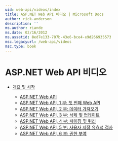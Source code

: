 ```yaml
---
uid: web-api/videos/index
title: ASP.NET Web API 비디오 | Microsoft Docs
author: rick-anderson
description: ''
ms.author: riande
ms.date: 02/16/2012
ms.assetid: 8ed7e133-707b-43e6-bce4-e9d266935573
msc.legacyurl: /web-api/videos
msc.type: book
---
```

<a name="aspnet-web-api-videos"></a>ASP.NET Web API 비디오
====================
- [개요 및 시작](getting-started/index.md)

    - [ASP.NET Web API](getting-started/aspnet-web-api.md)
    - [ASP.NET Web API, 1 부: 첫 번째 Web API](getting-started/your-first-web-api.md)
    - [ASP.NET Web API, 2 부: 데이터 가져오기](getting-started/getting-data.md)
    - [ASP.NET Web API, 3 부: 삭제 및 업데이트](getting-started/delete-and-update.md)
    - [ASP.NET Web API, 4 부: 페이징 및 쿼리](getting-started/paging-and-querying.md)
    - [ASP.NET Web API, 5 부: 사용자 지정 유효성 검사](getting-started/custom-validation.md)
    - [ASP.NET Web API, 6 부: 권한 부여](getting-started/authorization.md)
